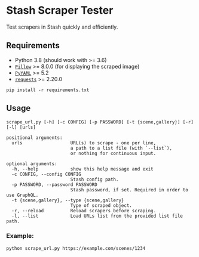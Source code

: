 # Stash Scraper Tester

Test scrapers in Stash quickly and efficiently.

## Requirements

- Python 3.8 (should work with >= 3.6)
- [`Pillow`](https://pypi.org/project/Pillow) >= 8.0.0 (for displaying the scraped image)
- [`PyYAML`](https://pypi.org/project/PyYAML) >= 5.2
- [`requests`](https://pypi.org/project/requests) >= 2.20.0

```
pip install -r requirements.txt
```

## Usage

```
scrape_url.py [-h] [-c CONFIG] [-p PASSWORD] [-t {scene,gallery}] [-r] [-l] [urls]

positional arguments:
  urls                  URL(s) to scrape - one per line,
                        a path to a list file (with `--list`),
                        or nothing for continuous input.

optional arguments:
  -h, --help            show this help message and exit
  -c CONFIG, --config CONFIG
                        Stash config path.
  -p PASSWORD, --password PASSWORD
                        Stash password, if set. Required in order to use GraphQL.
  -t {scene,gallery}, --type {scene,gallery}
                        Type of scraped object.
  -r, --reload          Reload scrapers before scraping.
  -l, --list            Load URLs list from the provided list file path.
```

### Example:
```
python scrape_url.py https://example.com/scenes/1234
```
